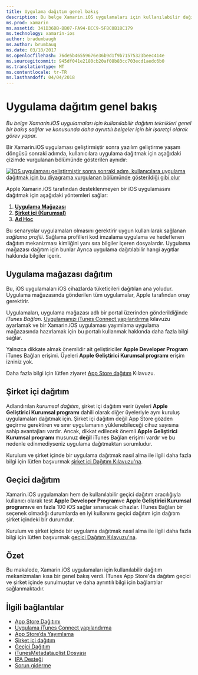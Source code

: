 ```yaml
---
title: Uygulama dağıtım genel bakış
description: Bu belge Xamarin.iOS uygulamaları için kullanılabilir dağıtım teknikleri genel bir bakış sağlar ve konusunda daha ayrıntılı belgeler için bir işaretçi olarak görev yapar.
ms.prod: xamarin
ms.assetid: 341D36DB-BB07-FA94-BCC9-5F8C0B18C179
ms.technology: xamarin-ios
author: bradumbaugh
ms.author: brumbaug
ms.date: 03/18/2017
ms.openlocfilehash: 76de5b46559676e36b9d1f9b71575323beec414e
ms.sourcegitcommit: 945df041e2180cb20af08b83cc703ecd1aedc6b0
ms.translationtype: MT
ms.contentlocale: tr-TR
ms.lasthandoff: 04/04/2018
---
```

# <a name="app-distribution-overview"></a>Uygulama dağıtım genel bakış

_Bu belge Xamarin.iOS uygulamaları için kullanılabilir dağıtım teknikleri genel bir bakış sağlar ve konusunda daha ayrıntılı belgeler için bir işaretçi olarak görev yapar._

Bir Xamarin.iOS uygulaması geliştirmiştir sonra yazılım geliştirme yaşam döngüsü sonraki adımda, kullanıcılara uygulama dağıtmak için aşağıdaki çizimde vurgulanan bölümünde gösterilen aynıdır:


[![](images/publishingdiagram.png "İOS uygulaması geliştirmiştir sonra sonraki adım, kullanıcılara uygulama dağıtmak için bu diyagrama vurgulanan bölümünde gösterildiği gibi olur")](images/publishingdiagram.png#lightbox)


Apple Xamarin.iOS tarafından desteklenmeyen bir iOS uygulamasını dağıtmak için aşağıdaki yöntemleri sağlar:

1. [**Uygulama Mağazası**](#App_Store_Distribution)
2. [**Şirket içi (Kurumsal)**](#In-House_Distribution)
2. [**Ad Hoc**](#Ad_Hoc_Distribution)

Bu senaryolar uygulamaları olmasını gerektirir uygun kullanılarak sağlanan *sağlama profili*. Sağlama profilleri kod imzalama uygulama ve hedeflenen dağıtım mekanizması kimliğini yanı sıra bilgiler içeren dosyalardır. Uygulama mağazası dağıtım için bunlar Ayrıca uygulama dağıtılabilir hangi aygıtlar hakkında bilgiler içerir.

<a name="App_Store_Distribution"/>

## <a name="app-store-distribution"></a>Uygulama mağazası dağıtım

Bu, iOS uygulamaları iOS cihazlarda tüketicileri dağıtılan ana yoludur. Uygulama mağazasında gönderilen tüm uygulamalar, Apple tarafından onay gerektirir.

Uygulamaları, uygulama mağazası adlı bir portal üzerinden gönderildiğinde *iTunes Bağlan*. [Uygulamanızı iTunes Connect yapılandırma](~/ios/deploy-test/app-distribution/app-store-distribution/itunesconnect.md) kılavuzu ayarlamak ve bir Xamarin.iOS uygulaması yayımlama uygulama mağazasında hazırlamak için bu portalı kullanmak hakkında daha fazla bilgi sağlar.

Yalnızca dikkate almak önemlidir ait geliştiriciler **Apple Developer Program** iTunes Bağlan erişimi. Üyeleri **Apple Geliştirici Kurumsal programı** erişim izniniz yok.

Daha fazla bilgi için lütfen ziyaret [App Store dağıtım](~/ios/deploy-test/app-distribution/app-store-distribution/index.md) Kılavuzu.

<a name="In-House_Distribution"/>

## <a name="in-house-distribution"></a>Şirket içi dağıtım

Adlandırılan *kurumsal dağıtım*, şirket içi dağıtım verir üyeleri **Apple Geliştirici Kurumsal programı** dahili olarak diğer üyeleriyle aynı kuruluş uygulamaları dağıtmak için. Şirket içi dağıtım değil App Store gözden geçirme gerektiren ve sınır uygulamanın yüklenebileceği cihaz sayısına sahip avantajları vardır. Ancak, dikkat edilecek önemli **Apple Geliştirici Kurumsal programı** musunuz **değil** iTunes Bağlan erişimi vardır ve bu nedenle edinmediyseniz uygulama dağıtmaktan sorumludur.

Kurulum ve şirket içinde bir uygulama dağıtmak nasıl alma ile ilgili daha fazla bilgi için lütfen başvurmak [şirket içi Dağıtım Kılavuzu'na](~/ios/deploy-test/app-distribution/in-house-distribution.md).

<a name="Ad_Hoc_Distribution"/>

## <a name="ad-hoc-distribution"></a>Geçici dağıtım

Xamarin.iOS uygulamaları hem de kullanılabilir geçici dağıtım aracılığıyla kullanıcı olarak test **Apple Developer Program**ve **Apple Geliştirici Kurumsal programı**ve en fazla 100 iOS sağlar sınanacak cihazlar. İTunes Bağlan bir seçenek olmadığı durumlarda en iyi kullanımı geçici dağıtım için dağıtım şirket içindeki bir durumdur.

Kurulum ve şirket içinde bir uygulama dağıtmak nasıl alma ile ilgili daha fazla bilgi için lütfen başvurmak [geçici Dağıtım Kılavuzu'na](~/ios/deploy-test/app-distribution/ad-hoc-distribution.md).

## <a name="summary"></a>Özet

Bu makalede, Xamarin.iOS uygulamaları için kullanılabilir dağıtım mekanizmaları kısa bir genel bakış verdi. İTunes App Store'da dağıtım geçici ve şirket içinde sunulmuştur ve daha ayrıntılı bilgi için bağlantılar sağlanmaktadır.

## <a name="related-links"></a>İlgili bağlantılar

- [App Store Dağıtımı](~/ios/deploy-test/app-distribution/app-store-distribution/index.md)
- [Uygulama iTunes Connect yapılandırma](~/ios/deploy-test/app-distribution/app-store-distribution/itunesconnect.md)
- [App Store’da Yayımlama](~/ios/deploy-test/app-distribution/app-store-distribution/publishing-to-the-app-store.md)
- [Şirket içi dağıtım](~/ios/deploy-test/app-distribution/in-house-distribution.md)
- [Geçici Dağıtım](~/ios/deploy-test/app-distribution/ad-hoc-distribution.md)
- [iTunesMetadata.plist Dosyası](~/ios/deploy-test/app-distribution/itunesmetadata.md)
- [IPA Desteği](~/ios/deploy-test/app-distribution/ipa-support.md)
- [Sorun giderme](~/ios/deploy-test/troubleshooting.md)
